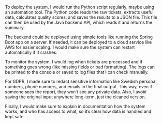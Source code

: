 To deploy the system, I would run the Python script regularly, maybe using an automation tool. The Python code reads the raw tickets, extracts useful data, calculates quality scores, and saves the results to a JSON file. This file can then be used by the Java backend API, which reads it and returns the summary.

The backend could be deployed using simple tools like running the Spring Boot app on a server. If needed, it can be deployed to a cloud service like AWS for easier scaling. I would make sure the system can restart automatically if it crashes.

To monitor the system, I would log when tickets are processed and if something goes wrong (like missing fields or bad formatting). The logs can be printed to the console or saved to log files that I can check manually.

For GDPR, I made sure to redact sensitive information like Swedish personal numbers, phone numbers, and emails in the final output. This way, even if someone sees the report, they won’t see any private data. Also, I avoid saving the original input anywhere long-term, just the cleaned version.

Finally, I would make sure to explain in documentation how the system works, and who has access to what, so it’s clear how data is handled and kept safe.
